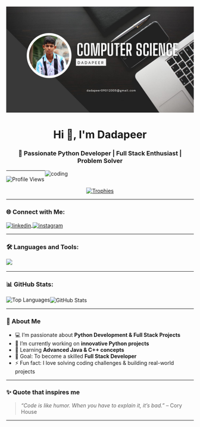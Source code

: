 ![logo](https://github.com/Dadapeer-source/Dadapeer-source/blob/main/Banner1.jpeg)

<h1 align="center">Hi 👋, I'm Dadapeer</h1>
<h3 align="center">🚀 Passionate Python Developer | Full Stack Enthusiast | Problem Solver</h3>

<img align="right" alt="coding" width="400" src="https://github.com/user-attachments/assets/f6e0031c-5a5b-4e51-93b4-23fc08aa5276"/>

---

<p align="left"> 
  <img src="https://komarev.com/ghpvc/?username=dadapeer-source&label=Profile%20views&color=0e75b6&style=flat" alt="Profile Views" /> 
</p>

<p align="center"> 
  <a href="https://github.com/ryo-ma/github-profile-trophy">
    <img src="https://github-profile-trophy.vercel.app/?username=dadapeer-source&theme=onedark&margin-w=15&margin-h=15" alt="Trophies" />
  </a> 
</p>

---

### 🌐 Connect with Me:
<p align="left">
<a href="https://linkedin.com/in/dada-peer-b35828336" target="blank">
  <img align="center" src="https://skillicons.dev/icons?i=linkedin" alt="linkedin" height="40" />
</a>
<a href="https://instagram.com/ravan_dadapeer_" target="blank">
  <img align="center" src="https://skillicons.dev/icons?i=instagram" alt="instagram" height="40" />
</a>
</p>

---

### 🛠️ Languages and Tools:
<p align="left"> 
  <img src="https://skillicons.dev/icons?i=python,java,cpp,c,html,css,js,git,github,vscode" />
</p>

---

### 📊 GitHub Stats:
<p>
  <img align="left" src="https://github-readme-stats.vercel.app/api/top-langs?username=dadapeer-source&show_icons=true&locale=en&layout=compact&theme=radical" alt="Top Languages" />
</p>

<p>
  <img align="center" src="https://github-readme-stats.vercel.app/api?username=dadapeer-source&show_icons=true&locale=en&theme=radical" alt="GitHub Stats" />
</p>

---

### 🚀 About Me
- 💻 I’m passionate about **Python Development & Full Stack Projects**  
- 🔭 I’m currently working on **innovative Python projects**  
- 🌱 Learning **Advanced Java & C++ concepts**  
- 🎯 Goal: To become a skilled **Full Stack Developer**  
- ⚡ Fun fact: I love solving coding challenges & building real-world projects  

---

### ✨ Quote that inspires me
> *“Code is like humor. When you have to explain it, it’s bad.”* – Cory House

---
